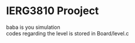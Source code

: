 # IERG3810 Prooject
 baba is you simulation    
 codes regarding the level is stored in Board/level.c
